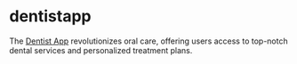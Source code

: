 # dentistapp
The [Dentist App](https://dentistappfast.com) revolutionizes oral care, offering users access to top-notch dental services and personalized treatment plans.
